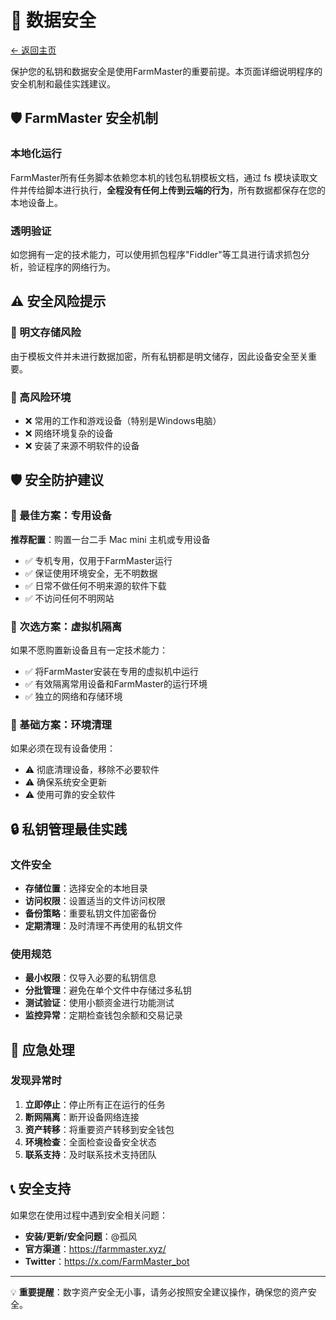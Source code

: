 # 🔐 数据安全

[← 返回主页](../README.md)

保护您的私钥和数据安全是使用FarmMaster的重要前提。本页面详细说明程序的安全机制和最佳实践建议。

## 🛡️ FarmMaster 安全机制

### 本地化运行
FarmMaster所有任务脚本依赖您本机的钱包私钥模板文档，通过 fs 模块读取文件并传给脚本进行执行，**全程没有任何上传到云端的行为**，所有数据都保存在您的本地设备上。

### 透明验证
如您拥有一定的技术能力，可以使用抓包程序"Fiddler"等工具进行请求抓包分析，验证程序的网络行为。

## ⚠️ 安全风险提示

### 🔴 明文存储风险
由于模板文件并未进行数据加密，所有私钥都是明文储存，因此设备安全至关重要。

### 🔴 高风险环境
- ❌ 常用的工作和游戏设备（特别是Windows电脑）
- ❌ 网络环境复杂的设备
- ❌ 安装了来源不明软件的设备

## 🛡️ 安全防护建议

### 🥇 最佳方案：专用设备
**推荐配置**：购置一台二手 Mac mini 主机或专用设备
- ✅ 专机专用，仅用于FarmMaster运行
- ✅ 保证使用环境安全，无不明数据
- ✅ 日常不做任何不明来源的软件下载
- ✅ 不访问任何不明网站

### 🥈 次选方案：虚拟机隔离
如果不愿购置新设备且有一定技术能力：
- ✅ 将FarmMaster安装在专用的虚拟机中运行
- ✅ 有效隔离常用设备和FarmMaster的运行环境
- ✅ 独立的网络和存储环境

### 🥉 基础方案：环境清理
如果必须在现有设备使用：
- ⚠️ 彻底清理设备，移除不必要软件
- ⚠️ 确保系统安全更新
- ⚠️ 使用可靠的安全软件

## 🔒 私钥管理最佳实践

### 文件安全
- **存储位置**：选择安全的本地目录
- **访问权限**：设置适当的文件访问权限
- **备份策略**：重要私钥文件加密备份
- **定期清理**：及时清理不再使用的私钥文件

### 使用规范
- **最小权限**：仅导入必要的私钥信息
- **分批管理**：避免在单个文件中存储过多私钥
- **测试验证**：使用小额资金进行功能测试
- **监控异常**：定期检查钱包余额和交易记录

## 🚨 应急处理

### 发现异常时
1. **立即停止**：停止所有正在运行的任务
2. **断网隔离**：断开设备网络连接
3. **资产转移**：将重要资产转移到安全钱包
4. **环境检查**：全面检查设备安全状态
5. **联系支持**：及时联系技术支持团队

## 📞 安全支持

如果您在使用过程中遇到安全相关问题：

- **安装/更新/安全问题**：@孤风
- **官方渠道**：https://farmmaster.xyz/
- **Twitter**：https://x.com/FarmMaster_bot

---

💡 **重要提醒**：数字资产安全无小事，请务必按照安全建议操作，确保您的资产安全。
